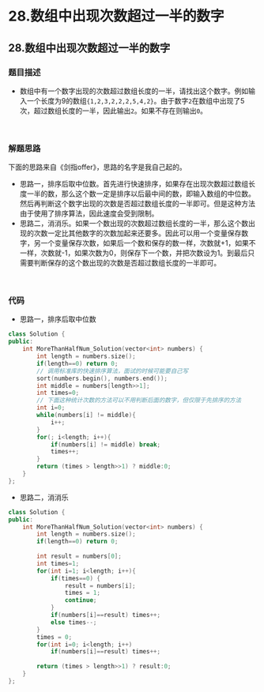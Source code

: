 # 28.数组中出现次数超过一半的数字


## 28.数组中出现次数超过一半的数字

### 题目描述  

- 数组中有一个数字出现的次数超过数组长度的一半，请找出这个数字。例如输入一个长度为9的数组`{1,2,3,2,2,2,5,4,2}`。由于数字`2`在数组中出现了5次，超过数组长度的一半，因此输出`2`。如果不存在则输出`0`。

&nbsp;

### 解题思路  

下面的思路来自《剑指offer》，思路的名字是我自己起的。

- 思路一，排序后取中位数。首先进行快速排序，如果存在出现次数超过数组长度一半的数，那么这个数一定是排序以后最中间的数，即输入数组的中位数。然后再判断这个数字出现的次数是否超过数组长度的一半即可。但是这种方法由于使用了排序算法，因此速度会受到限制。
- 思路二，消消乐。如果一个数出现的次数超过数组长度的一半，那么这个数出现的次数一定比其他数字的次数加起来还要多。因此可以用一个变量保存数字，另一个变量保存次数，如果后一个数和保存的数一样，次数就+1，如果不一样，次数就-1，如果次数为0，则保存下一个数，并把次数设为1。到最后只需要判断保存的这个数出现的次数是否超过数组长度的一半即可。


&nbsp;

### 代码 

- 思路一，排序后取中位数

```c++
class Solution {
public:
    int MoreThanHalfNum_Solution(vector<int> numbers) {
        int length = numbers.size();
        if(length==0) return 0;
        // 调用标准库的快速排序算法，面试的时候可能要自己写
        sort(numbers.begin(), numbers.end());
        int middle = numbers[length>>1];
        int times=0;
        // 下面这种统计次数的方法可以不用判断后面的数字，但仅限于先排序的方法
        int i=0;
        while(numbers[i] != middle){
            i++;
        }
        for(; i<length; i++){
            if(numbers[i] != middle) break;
            times++;
        }
        return (times > length>>1) ? middle:0;
    }
};
```

- 思路二，消消乐

```c++
class Solution {
public:
    int MoreThanHalfNum_Solution(vector<int> numbers) {
        int length = numbers.size();
        if(length==0) return 0;
        
        int result = numbers[0];
        int times=1;
        for(int i=1; i<length; i++){
            if(times==0) {
                result = numbers[i];
                times = 1;
                continue;
            }
            if(numbers[i]==result) times++;
            else times--;
        }
        times = 0;
        for(int i=0; i<length; i++)
            if(numbers[i]==result) times++;
        
        return (times > length>>1) ? result:0;
    }
};
```




